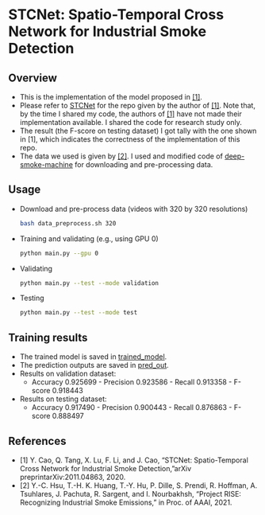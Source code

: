 # STCNet: Spatio-Temporal Cross Network for Industrial Smoke Detection
## Overview
* This is the implementation of the model proposed in [[1]](#references).
* Please refer to [STCNet](https://github.com/Caoyichao/STCNet) for the repo given by the author of [[1]](#references). Note that, by the time I shared my code, the authors of [[1]](#references) have not made their implementation available. I shared the code for research study only.
* The result (the F-score on testing dataset) I got tally with the one shown in [1], which indicates the correctness of the implementation of this repo.
* The data we used is given by [[2]](#references). I used and modified code of [deep-smoke-machine](https://github.com/CMU-CREATE-Lab/deep-smoke-machine) for downloading and pre-processing data.

## Usage
* Download and pre-process data (videos with 320 by 320 resolutions)
  ```bash
  bash data_preprocess.sh 320
  ```
* Training and validating (e.g., using GPU 0)
    ```bash
    python main.py --gpu 0
    ```
* Validating
    ```bash
    python main.py --test --mode validation
    ```
* Testing
    ```bash
    python main.py --test --mode test
    ```

## Training results
* The trained model is saved in [trained_model](./trained_model/).
* The prediction outputs are saved in [pred_out](./pred_out/).
* Results on validation dataset: 
  * Accuracy 0.925699 - Precision 0.923586 - Recall 0.913358 - F-score 0.918443
* Results on testing dataset: 
  * Accuracy 0.917490 - Precision 0.900443 - Recall 0.876863 - F-score 0.888497

## References
* [1] Y.  Cao,  Q.  Tang,  X.  Lu,  F.  Li,  and  J.  Cao,  “STCNet: Spatio-Temporal Cross Network for Industrial Smoke Detection,”arXiv preprintarXiv:2011.04863, 2020.
* [2] Y.-C. Hsu, T.-H. K. Huang, T.-Y. Hu, P. Dille, S. Prendi, R. Hoffman, A. Tsuhlares, J. Pachuta, R. Sargent, and I. Nourbakhsh, “Project RISE: Recognizing Industrial Smoke Emissions,” in Proc. of AAAI, 2021.